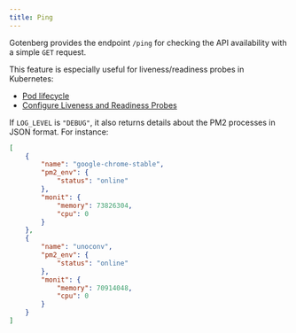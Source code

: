 ```yaml
---
title: Ping
---
```


Gotenberg provides the endpoint `/ping` for checking the API availability with
a simple `GET` request.

This feature is especially useful for liveness/readiness probes in Kubernetes:

* [Pod lifecycle](https://kubernetes.io/docs/concepts/workloads/pods/pod-lifecycle/#container-probes)
* [Configure Liveness and Readiness Probes](https://kubernetes.io/docs/tasks/configure-pod-container/configure-liveness-readiness-probes/)

If `LOG_LEVEL` is `"DEBUG"`, it also returns details about the PM2 processes in JSON format.
For instance:

```json
[
    {
        "name": "google-chrome-stable",
        "pm2_env": {
            "status": "online"
        },
        "monit": {
            "memory": 73826304,
            "cpu": 0
        }
    },
    {
        "name": "unoconv",
        "pm2_env": {
            "status": "online"
        },
        "monit": {
            "memory": 70914048,
            "cpu": 0
        }
    }
]
```
